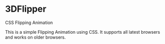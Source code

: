 3DFlipper
=========

CSS Flipping Animation

This is a simple Flipping Animation using CSS. 
It supports all latest browsers and works on older browsers.

